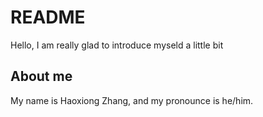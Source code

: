 # README
Hello, I am really glad to introduce myseld a little bit
## About me
My name is Haoxiong Zhang, and my pronounce is he/him.
